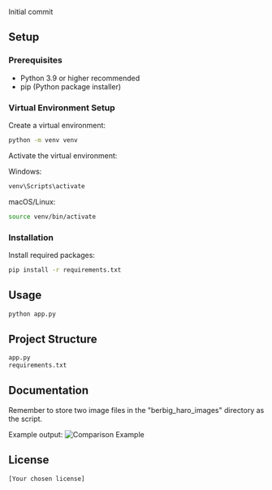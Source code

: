 Initial commit

## Setup

### Prerequisites
- Python 3.9 or higher recommended
- pip (Python package installer)

### Virtual Environment Setup

Create a virtual environment:
```bash
python -m venv venv
```

Activate the virtual environment:

Windows:
```bash
venv\Scripts\activate
```

macOS/Linux:
```bash
source venv/bin/activate
```

### Installation

Install required packages:
```bash
pip install -r requirements.txt
```

## Usage

```bash
python app.py
```

## Project Structure

```bash
app.py
requirements.txt
```

## Documentation

Remember to store two image files in the "berbig_haro_images" directory as the script.

Example output:
![Comparison Example](berbig_haro_images/comparison_example_output.png)

## License

    [Your chosen license]
